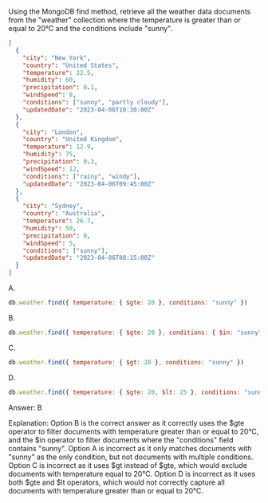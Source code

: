 Using the MongoDB find method, retrieve all the weather data documents from the "weather" collection where the temperature is greater than or equal to 20°C and the conditions include "sunny".

```json
[
  {
    "city": "New York",
    "country": "United States",
    "temperature": 22.5,
    "humidity": 60,
    "precipitation": 0.1,
    "windSpeed": 8,
    "conditions": ["sunny", "partly cloudy"],
    "updatedDate": "2023-04-06T10:30:00Z"
  },
  {
    "city": "London",
    "country": "United Kingdom",
    "temperature": 12.9,
    "humidity": 75,
    "precipitation": 0.3,
    "windSpeed": 12,
    "conditions": ["rainy", "windy"],
    "updatedDate": "2023-04-06T09:45:00Z"
  },
  {
    "city": "Sydney",
    "country": "Australia",
    "temperature": 26.7,
    "humidity": 50,
    "precipitation": 0,
    "windSpeed": 5,
    "conditions": ["sunny"],
    "updatedDate": "2023-04-06T08:15:00Z"
  }
]

```


A. 
```js
db.weather.find({ temperature: { $gte: 20 }, conditions: "sunny" })
```

B. 
```js
db.weather.find({ temperature: { $gte: 20 }, conditions: { $in: "sunny" } })
```

C. 
```js
db.weather.find({ temperature: { $gt: 20 }, conditions: "sunny" })
```

D.  
```js
db.weather.find({ temperature: { $gte: 20, $lt: 25 }, conditions: "sunny" })
```


Answer: B

Explanation: Option B is the correct answer as it correctly uses the $gte operator to filter documents with temperature greater than or equal to 20°C, and the $in operator to filter documents where the "conditions" field contains "sunny". Option A is incorrect as it only matches documents with "sunny" as the only condition, but not documents with multiple conditions. Option C is incorrect as it uses $gt instead of $gte, which would exclude documents with temperature equal to 20°C. Option D is incorrect as it uses both $gte and $lt operators, which would not correctly capture all documents with temperature greater than or equal to 20°C.